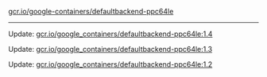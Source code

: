 [gcr.io/google-containers/defaultbackend-ppc64le](https://hub.docker.com/r/cruse/defaultbackend-ppc64le/tags/) 

----
Update: [gcr.io/google_containers/defaultbackend-ppc64le:1.4](https://hub.docker.com/r/cruse/defaultbackend-ppc64le/tags/)

Update: [gcr.io/google_containers/defaultbackend-ppc64le:1.3](https://hub.docker.com/r/cruse/defaultbackend-ppc64le/tags/)

Update: [gcr.io/google_containers/defaultbackend-ppc64le:1.2](https://hub.docker.com/r/cruse/defaultbackend-ppc64le/tags/)


